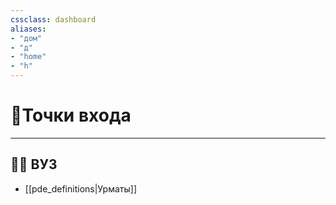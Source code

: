 ```yaml
---
cssclass: dashboard
aliases: 
- "дом"
- "д"
- "home"
- "h"
---
```

# 🚪Точки входа
***



## 👨‍🎓 ВУЗ

- [[pde_definitions|Урматы]]